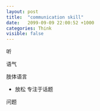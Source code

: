 ```yaml
---
layout: post
title:  "communication skill"
date:   2099-09-09 22:00:52 +1000
categories: Think
visible: false
---
```


听

语气

肢体语言
- 放松 专注于话题

问题

